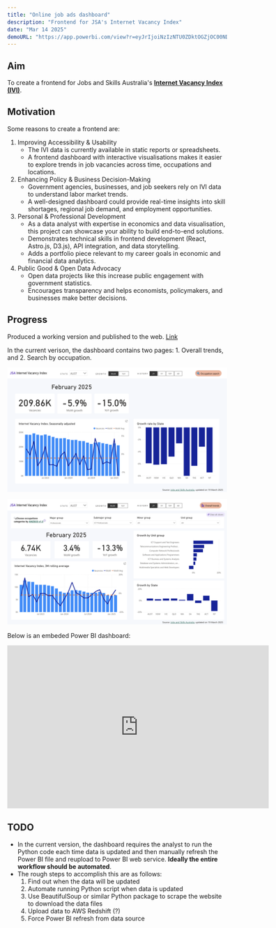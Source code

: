 ```yaml
---
title: "Online job ads dashboard"
description: "Frontend for JSA's Internet Vacancy Index"
date: "Mar 14 2025"
demoURL: "https://app.powerbi.com/view?r=eyJrIjoiNzIzNTU0ZDktOGZjOC00NDdjLTg3NjItMGFlOWE4MzEzYWU4IiwidCI6IjA0Y2EyZDBiLTliZmItNDQyYS05MmQwLTEwZTQ0MDQzZjNlNCJ9&pageName=Overall"
---
```


## Aim
To create a frontend for Jobs and Skills Australia's [**Internet Vacancy Index (IVI)**](https://www.jobsandskills.gov.au/data/internet-vacancy-index).

## Motivation
Some reasons to create a frontend are:
1. Improving Accessibility & Usability
    - The IVI data is currently available in static reports or spreadsheets.
    - A frontend dashboard with interactive visualisations makes it easier to explore trends in job vacancies across time, occupations and locations.
2. Enhancing Policy & Business Decision-Making
    - Government agencies, businesses, and job seekers rely on IVI data to understand labor market trends.
    - A well-designed dashboard could provide real-time insights into skill shortages, regional job demand, and employment opportunities.
3. Personal & Professional Development
    - As a data analyst with expertise in economics and data visualisation, this project can showcase your ability to build end-to-end solutions.
    - Demonstrates technical skills in frontend development (React, Astro.js, D3.js), API integration, and data storytelling.
    - Adds a portfolio piece relevant to my career goals in economic and financial data analytics.
4. Public Good & Open Data Advocacy
    - Open data projects like this increase public engagement with government statistics.
    - Encourages transparency and helps economists, policymakers, and businesses make better decisions.

## Progress
Produced a working version and published to the web. [Link](https://app.powerbi.com/view?r=eyJrIjoiNzIzNTU0ZDktOGZjOC00NDdjLTg3NjItMGFlOWE4MzEzYWU4IiwidCI6IjA0Y2EyZDBiLTliZmItNDQyYS05MmQwLTEwZTQ0MDQzZjNlNCJ9&pageName=Overall)

In the current verison, the dashboard contains two pages: 1. Overall trends, and 2. Search by occupation.

![screenshot_overall](./screenshot_overall.png)

![screenshot_detailed](./screenshot_detailed.png)

Below is an embeded Power BI dashboard:

<iframe title="ivi" width="600" height="373.5" src="https://app.powerbi.com/view?r=eyJrIjoiNzIzNTU0ZDktOGZjOC00NDdjLTg3NjItMGFlOWE4MzEzYWU4IiwidCI6IjA0Y2EyZDBiLTliZmItNDQyYS05MmQwLTEwZTQ0MDQzZjNlNCJ9&pageName=Overall" frameborder="0" allowFullScreen="true"></iframe>

## TODO
- In the current version, the dashboard requires the analyst to run the Python code each time data is updated and then manually refresh the Power BI file and reupload to Power BI web service. **Ideally the entire workflow should be automated**.
- The rough steps to accomplish this are as follows:
    1. Find out when the data will be updated
    2. Automate running Python script when data is updated
    3. Use BeautifulSoup or similar Python package to scrape the website to download the data files
    4. Upload data to AWS Redshift (?)
    5. Force Power BI refresh from data source